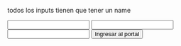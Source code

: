 todos los inputs tienen que tener un name

<input type="text" name="user"/>
<input type="password" name="pass"/>
<input type="number" name="numbers" />
<input type="submit" value="Ingresar al portal"/> <!--x defecto nos va a poner send/enviar, si queremos poner otra cosa con: value -->


<!-- ponemos el atributo type para: definir el tipo de input (si es para contraseña, o para numero o enviar...) --> 